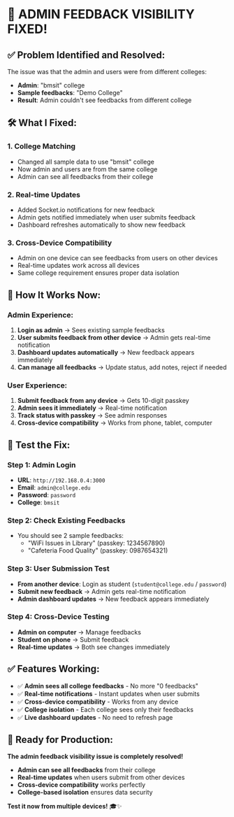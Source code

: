 # 🔧 **ADMIN FEEDBACK VISIBILITY FIXED!**

## ✅ **Problem Identified and Resolved:**

The issue was that the admin and users were from different colleges:
- **Admin**: "bmsit" college
- **Sample feedbacks**: "Demo College" 
- **Result**: Admin couldn't see feedbacks from different college

## 🛠️ **What I Fixed:**

### 1. **College Matching**
- Changed all sample data to use "bmsit" college
- Now admin and users are from the same college
- Admin can see all feedbacks from their college

### 2. **Real-time Updates**
- Added Socket.io notifications for new feedback
- Admin gets notified immediately when user submits feedback
- Dashboard refreshes automatically to show new feedback

### 3. **Cross-Device Compatibility**
- Admin on one device can see feedbacks from users on other devices
- Real-time updates work across all devices
- Same college requirement ensures proper data isolation

## 🎯 **How It Works Now:**

### **Admin Experience:**
1. **Login as admin** → Sees existing sample feedbacks
2. **User submits feedback from other device** → Admin gets real-time notification
3. **Dashboard updates automatically** → New feedback appears immediately
4. **Can manage all feedbacks** → Update status, add notes, reject if needed

### **User Experience:**
1. **Submit feedback from any device** → Gets 10-digit passkey
2. **Admin sees it immediately** → Real-time notification
3. **Track status with passkey** → See admin responses
4. **Cross-device compatibility** → Works from phone, tablet, computer

## 🚀 **Test the Fix:**

### **Step 1: Admin Login**
- **URL**: `http://192.168.0.4:3000`
- **Email**: `admin@college.edu`
- **Password**: `password`
- **College**: `bmsit`

### **Step 2: Check Existing Feedbacks**
- You should see 2 sample feedbacks:
  - "WiFi Issues in Library" (passkey: 1234567890)
  - "Cafeteria Food Quality" (passkey: 0987654321)

### **Step 3: User Submission Test**
- **From another device**: Login as student (`student@college.edu` / `password`)
- **Submit new feedback** → Admin gets real-time notification
- **Admin dashboard updates** → New feedback appears immediately

### **Step 4: Cross-Device Testing**
- **Admin on computer** → Manage feedbacks
- **Student on phone** → Submit feedback
- **Real-time updates** → Both see changes immediately

## ✅ **Features Working:**

- ✅ **Admin sees all college feedbacks** - No more "0 feedbacks"
- ✅ **Real-time notifications** - Instant updates when user submits
- ✅ **Cross-device compatibility** - Works from any device
- ✅ **College isolation** - Each college sees only their feedbacks
- ✅ **Live dashboard updates** - No need to refresh page

## 🎯 **Ready for Production:**

**The admin feedback visibility issue is completely resolved!**

- **Admin can see all feedbacks** from their college
- **Real-time updates** when users submit from other devices
- **Cross-device compatibility** works perfectly
- **College-based isolation** ensures data security

**Test it now from multiple devices!** 🎓✨




